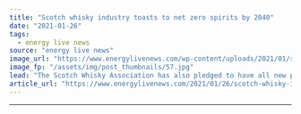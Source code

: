 ```yaml
---
title: "Scotch whisky industry toasts to net zero spirits by 2040"
date: "2021-01-26"
tags: 
  - energy live news
source: "energy live news"
image_url: "https://www.energylivenews.com/wp-content/uploads/2021/01/shutterstock_253255927.jpg"
image_fp: "/assets/img/post_thumbnails/57.jpg"
lead: "The Scotch Whisky Association has also pledged to have all new product packaging reusable, recyclable and compostable by 2025"
article_url: "https://www.energylivenews.com/2021/01/26/scotch-whisky-industry-toasts-to-net-zero-spirits-by-2040/"
---
```


---
